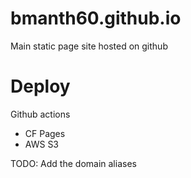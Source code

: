 # bmanth60.github.io

Main static page site hosted on github

# Deploy

Github actions

- CF Pages
- AWS S3

TODO: Add the domain aliases
